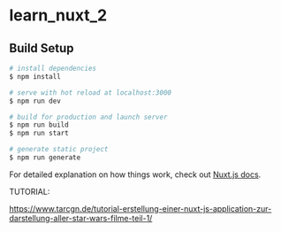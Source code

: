 # learn_nuxt_2

## Build Setup

```bash
# install dependencies
$ npm install

# serve with hot reload at localhost:3000
$ npm run dev

# build for production and launch server
$ npm run build
$ npm run start

# generate static project
$ npm run generate
```

For detailed explanation on how things work, check out [Nuxt.js docs](https://nuxtjs.org).


TUTORIAL:

https://www.tarcgn.de/tutorial-erstellung-einer-nuxt-js-application-zur-darstellung-aller-star-wars-filme-teil-1/